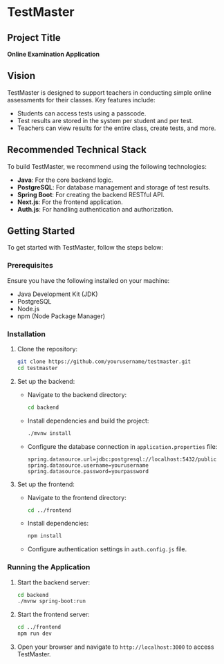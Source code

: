 # TestMaster

## Project Title
**Online Examination Application**

## Vision
TestMaster is designed to support teachers in conducting simple online assessments for their classes. Key features include:

- Students can access tests using a passcode.
- Test results are stored in the system per student and per test.
- Teachers can view results for the entire class, create tests, and more.

## Recommended Technical Stack
To build TestMaster, we recommend using the following technologies:

- **Java**: For the core backend logic.
- **PostgreSQL**: For database management and storage of test results.
- **Spring Boot**: For creating the backend RESTful API.
- **Next.js**: For the frontend application.
- **Auth.js**: For handling authentication and authorization.

## Getting Started
To get started with TestMaster, follow the steps below:

### Prerequisites
Ensure you have the following installed on your machine:
- Java Development Kit (JDK)
- PostgreSQL
- Node.js
- npm (Node Package Manager)

### Installation
1. Clone the repository:
   ```bash
   git clone https://github.com/yourusername/testmaster.git
   cd testmaster
   ```

2. Set up the backend:
   - Navigate to the backend directory:
     ```bash
     cd backend
     ```
   - Install dependencies and build the project:
     ```bash
     ./mvnw install
     ```
   - Configure the database connection in `application.properties` file:
     ```properties
     spring.datasource.url=jdbc:postgresql://localhost:5432/public
     spring.datasource.username=yourusername
     spring.datasource.password=yourpassword
     ```

3. Set up the frontend:
   - Navigate to the frontend directory:
     ```bash
     cd ../frontend
     ```
   - Install dependencies:
     ```bash
     npm install
     ```
   - Configure authentication settings in `auth.config.js` file.

### Running the Application
1. Start the backend server:
   ```bash
   cd backend
   ./mvnw spring-boot:run
   ```

2. Start the frontend server:
   ```bash
   cd ../frontend
   npm run dev
   ```

3. Open your browser and navigate to `http://localhost:3000` to access TestMaster.
